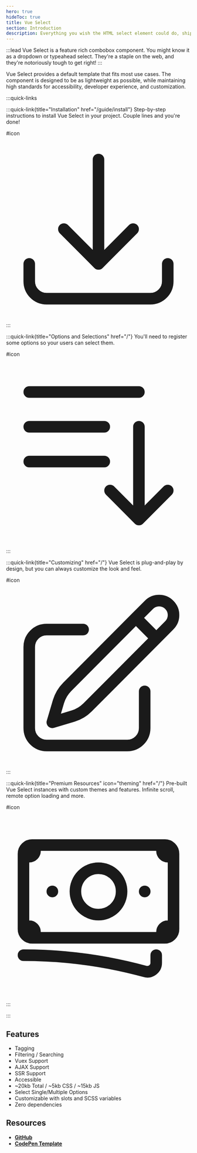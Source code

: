 ```yaml
---
hero: true
hideToc: true
title: Vue Select
section: Introduction
description: Everything you wish the HTML select element could do, shipped as a lightweight, accessible and extendable Vue component.
---
```


:::lead
Vue Select is a feature rich combobox component. You might know it as a dropdown or
typeahead select. They're a staple on the web, and they're notoriously tough to get right!
:::

Vue Select provides a default template that fits most use cases. The component is designed
to be as lightweight as possible, while maintaining high standards for accessibility, developer
experience, and customization.

:::quick-links

:::quick-link{title="Installation" href="/guide/install"}
Step-by-step instructions to install Vue Select in your project. Couple lines and you're done!

#icon
<svg xmlns="http://www.w3.org/2000/svg" fill="none" viewBox="0 0 24 24" stroke-width="1.5" stroke="currentColor" class="w-6 h-6">
<path stroke-linecap="round" stroke-linejoin="round" d="M3 16.5v2.25A2.25 2.25 0 005.25 21h13.5A2.25 2.25 0 0021 18.75V16.5M16.5 12L12 16.5m0 0L7.5 12m4.5 4.5V3" />
</svg>
:::

:::quick-link{title="Options and Selections" href="/"}
You'll need to register some options so your users can select them.

#icon
<svg xmlns="http://www.w3.org/2000/svg" fill="none" viewBox="0 0 24 24" stroke-width="1.5" stroke="currentColor" class="w-6 h-6">
<path stroke-linecap="round" stroke-linejoin="round" d="M3 4.5h14.25M3 9h9.75M3 13.5h9.75m4.5-4.5v12m0 0l-3.75-3.75M17.25 21L21 17.25" />
</svg>

:::

:::quick-link{title="Customizing" href="/"}
Vue Select is plug-and-play by design, but you can always customize the look and feel.

#icon
<svg xmlns="http://www.w3.org/2000/svg" fill="none" viewBox="0 0 24 24" stroke-width="1.5" stroke="currentColor" class="w-6 h-6">
<path stroke-linecap="round" stroke-linejoin="round" d="M16.862 4.487l1.687-1.688a1.875 1.875 0 112.652 2.652L10.582 16.07a4.5 4.5 0 01-1.897 1.13L6 18l.8-2.685a4.5 4.5 0 011.13-1.897l8.932-8.931zm0 0L19.5 7.125M18 14v4.75A2.25 2.25 0 0115.75 21H5.25A2.25 2.25 0 013 18.75V8.25A2.25 2.25 0 015.25 6H10" />
</svg>
:::

:::quick-link{title="Premium Resources" icon="theming" href="/"}
Pre-built Vue Select instances with custom themes and features. Infinite scroll, remote option
loading and more.

#icon
<svg xmlns="http://www.w3.org/2000/svg" fill="none" viewBox="0 0 24 24" stroke-width="1.5" stroke="currentColor" class="w-6 h-6">
<path stroke-linecap="round" stroke-linejoin="round" d="M2.25 18.75a60.07 60.07 0 0115.797 2.101c.727.198 1.453-.342 1.453-1.096V18.75M3.75 4.5v.75A.75.75 0 013 6h-.75m0 0v-.375c0-.621.504-1.125 1.125-1.125H20.25M2.25 6v9m18-10.5v.75c0 .414.336.75.75.75h.75m-1.5-1.5h.375c.621 0 1.125.504 1.125 1.125v9.75c0 .621-.504 1.125-1.125 1.125h-.375m1.5-1.5H21a.75.75 0 00-.75.75v.75m0 0H3.75m0 0h-.375a1.125 1.125 0 01-1.125-1.125V15m1.5 1.5v-.75A.75.75 0 003 15h-.75M15 10.5a3 3 0 11-6 0 3 3 0 016 0zm3 0h.008v.008H18V10.5zm-12 0h.008v.008H6V10.5z" />
</svg>

:::

:::

## Features

- Tagging
- Filtering / Searching
- Vuex Support
- AJAX Support
- SSR Support
- Accessible
- ~20kb Total / ~5kb CSS / ~15kb JS
- Select Single/Multiple Options
- Customizable with slots and SCSS variables
- Zero dependencies

## Resources

- **[GitHub](https://github.com/sagalbot/vue-select)**
- **[CodePen Template](http://codepen.io/sagalbot/pen/NpwrQO)**
